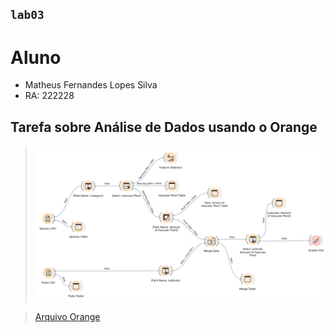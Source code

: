 ## `lab03`

# Aluno
* Matheus Fernandes Lopes Silva
* RA: 222228

## Tarefa sobre Análise de Dados usando o Orange

> ![Captura Orange](./images/captura-orange.png)

> [Arquivo Orange](./orange/lab222228.ows)
